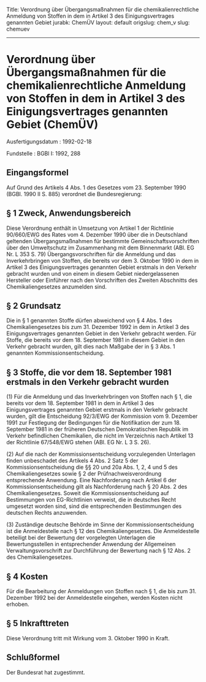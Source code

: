 Title: Verordnung über Übergangsmaßnahmen für die chemikalienrechtliche Anmeldung
  von Stoffen in dem in Artikel 3 des Einigungsvertrages genannten Gebiet
jurabk: ChemÜV
layout: default
origslug: chem_v
slug: chemuev

---

# Verordnung über Übergangsmaßnahmen für die chemikalienrechtliche Anmeldung von Stoffen in dem in Artikel 3 des Einigungsvertrages genannten Gebiet (ChemÜV)

Ausfertigungsdatum
:   1992-02-18

Fundstelle
:   BGBl I: 1992, 288



## Eingangsformel

Auf Grund des Artikels 4 Abs. 1 des Gesetzes vom 23. September 1990
(BGBl. 1990 II S. 885) verordnet die Bundesregierung:


## § 1 Zweck, Anwendungsbereich

Diese Verordnung enthält in Umsetzung von Artikel 1 der Richtlinie
90/660/EWG des Rates vom 4. Dezember 1990 über die in Deutschland
geltenden Übergangsmaßnahmen für bestimmte Gemeinschaftsvorschriften
über den Umweltschutz im Zusammenhang mit dem Binnenmarkt (ABl. EG Nr.
L 353 S. 79) Übergangsvorschriften für die Anmeldung und das
Inverkehrbringen von Stoffen, die bereits vor dem 3. Oktober 1990 in
dem in Artikel 3 des Einigungsvertrages genannten Gebiet erstmals in
den Verkehr gebracht wurden und von einem in diesem Gebiet
niedergelassenen Hersteller oder Einführer nach den Vorschriften des
Zweiten Abschnitts des Chemikaliengesetzes anzumelden sind.


## § 2 Grundsatz

Die in § 1 genannten Stoffe dürfen abweichend von § 4 Abs. 1 des
Chemikaliengesetzes bis zum 31. Dezember 1992 in dem in Artikel 3 des
Einigungsvertrages genannten Gebiet in den Verkehr gebracht werden.
Für Stoffe, die bereits vor dem 18. September 1981 in diesem Gebiet in
den Verkehr gebracht wurden, gilt dies nach Maßgabe der in § 3 Abs. 1
genannten Kommissionsentscheidung.


## § 3 Stoffe, die vor dem 18. September 1981 erstmals in den Verkehr gebracht wurden

(1) Für die Anmeldung und das Inverkehrbringen von Stoffen nach § 1,
die bereits vor dem 18. September 1981 in dem in Artikel 3 des
Einigungsvertrages genannten Gebiet erstmals in den Verkehr gebracht
wurden, gilt die Entscheidung 92/3/EWG der Kommission vom 9. Dezember
1991 zur Festlegung der Bedingungen für die Notifikation der zum 18.
September 1981 in der früheren Deutschen Demokratischen Republik im
Verkehr befindlichen Chemikalien, die nicht im Verzeichnis nach
Artikel 13 der Richtlinie 67/548/EWG stehen (ABl. EG Nr. L 3 S. 26).

(2) Auf die nach der Kommissionsentscheidung vorzulegenden Unterlagen
finden unbeschadet des Artikels 4 Abs. 2 Satz 5 der
Kommissionsentscheidung die §§ 20 und 20a Abs. 1, 2, 4 und 5 des
Chemikaliengesetzes sowie § 2 der Prüfnachweisverordnung entsprechende
Anwendung. Eine Nachforderung nach Artikel 6 der
Kommissionsentscheidung gilt als Nachforderung nach § 20 Abs. 2 des
Chemikaliengesetzes. Soweit die Kommissionsentscheidung auf
Bestimmungen von EG-Richtlinien verweist, die in deutsches Recht
umgesetzt worden sind, sind die entsprechenden Bestimmungen des
deutschen Rechts anzuwenden.

(3) Zuständige deutsche Behörde im Sinne der Kommissionsentscheidung
ist die Anmeldestelle nach § 12 des Chemikaliengesetzes. Die
Anmeldestelle beteiligt bei der Bewertung der vorgelegten Unterlagen
die Bewertungsstellen in entsprechender Anwendung der Allgemeinen
Verwaltungsvorschrift zur Durchführung der Bewertung nach § 12 Abs. 2
des Chemikaliengesetzes.


## § 4 Kosten

Für die Bearbeitung der Anmeldungen von Stoffen nach § 1, die bis zum
31\. Dezember 1992 bei der Anmeldestelle eingehen, werden Kosten nicht
erhoben.


## § 5 Inkrafttreten

Diese Verordnung tritt mit Wirkung vom 3. Oktober 1990 in Kraft.


## Schlußformel

Der Bundesrat hat zugestimmt.

